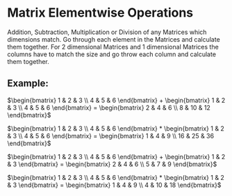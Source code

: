 # Matrix Elementwise Operations
Addition, Subtraction, Multiplication or Division of any Matrices which dimensions match.
Go through each element in the Matrices and calculate them together. 
For 2 dimensional Matrices and 1 dimensional Matrices the columns have to match the size and go throw each column and calculate them together.

## Example:

$\begin{bmatrix} 1 & 2 & 3 \\ 4 & 5 & 6 \end{bmatrix} + \begin{bmatrix} 1 & 2 & 3 \\ 4 & 5 & 6 \end{bmatrix} = \begin{bmatrix} 2 & 4 & 6 \\ 8 & 10 & 12 \end{bmatrix}$

$\begin{bmatrix} 1 & 2 & 3 \\ 4 & 5 & 6 \end{bmatrix} * \begin{bmatrix} 1 & 2 & 3 \\ 4 & 5 & 6 \end{bmatrix} = \begin{bmatrix} 1 & 4 & 9 \\ 16 & 25 & 36 \end{bmatrix}$


$\begin{bmatrix} 1 & 2 & 3 \\ 4 & 5 & 6 \end{bmatrix} + \begin{bmatrix} 1 & 2 & 3 \end{bmatrix} = \begin{bmatrix} 2 & 4 & 6 \\ 5 & 7 & 9 \end{bmatrix}$

$\begin{bmatrix} 1 & 2 & 3 \\ 4 & 5 & 6 \end{bmatrix} * \begin{bmatrix} 1 & 2 & 3 \end{bmatrix} = \begin{bmatrix} 1 & 4 & 9 \\ 4 & 10 & 18 \end{bmatrix}$
